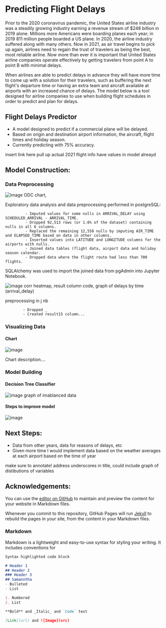 # Predicting Flight Delays

Prior to the 2020 coronavirus pandemic, the United States airline industry was a steadily growing industry earning a revenue stream of $248 billion in 2019 alone. Millions more Americans were boarding planes each year; in 2019 811 million people boarded a US plane. In 2020, the airline industry suffered along with many others. Now in 2021, as air travel begins to pick up again, airlines need to regain the trust of travelers as being the best, most reliable airline. Now more than ever it is important that United States airline companies operate effectively by getting travelers from point A to point B with minimal delays.

When airlines are able to predict delays in advance they will have more time to come up with a solution for their travelers, such as buffering the next flight's departure time or having an extra team and aircraft available at airports with an increased chance of delays. The model below is a tool designed for airline companies to use when building flight schedules in order to predict and plan for delays. 


## Flight Delays Predictor ##
- A model designed to predict if a commercial plane will be delayed.
- Based on origin and destination airport information, the aircraft, flight times and holiday season. 
- Currently predicting with 75% accuracy. 

insert link here
pull up actual 2021 flight info
have values in model alreayd


## Model Construction:

### Data Preprocessing
![image]()  ODC chart, 

Exploratory data analysis and data preprocessing performed in postgreSQL:

             - Imputed values for some nulls in ARRIVAL_DELAY using SCHEDULED_ARRIVAL - ARRIVAL_TIME.
             - Dropped 92,513 rows (or 1.6% of the dataset) containing nulls in all 6 columns.
             - Replaced the remaining 12,558 nulls by imputing AIR_TIME and ELAPSED_TIME based on data in other columns. 
             - Inserted values into LATITUDE and LONGITUDE columns for the airports with nulls.
             - Joined data tables (flight data, airport data and holiday season calendar. 
             - Dropped data where the flight route had less than 700 flights.
                      
SQLAlchemy was used to import the joined data from pgAdmin into Jupyter Notebook. 

![image]()  corr heatmap, result column code, graph of delays by time (arrival_delay)

preprocessing in j nb

            - Dropped _
            - Created result15 column...



### Visualizing Data
#### Chart 

![image]()

Chart description....



### Model Building
#### Decision Tree Classifier 

![image]() graph of imablanced data

#### Steps to improve model

![image]()


## Next Steps:
- Data from other years, data for reasons of delays, etc
- Given more time I would implement data based on the weather averages at each airport based on the time of year

make sure to annotate! address underscores in title, could include graph of distibutions of variables


## Acknowledgements:




You can use the [editor on GitHub](https://github.com/samanthaglasson/FlightDelayModel/edit/gh-pages/index.md) to maintain and preview the content for your website in Markdown files.

Whenever you commit to this repository, GitHub Pages will run [Jekyll](https://jekyllrb.com/) to rebuild the pages in your site, from the content in your Markdown files.

### Markdown

Markdown is a lightweight and easy-to-use syntax for styling your writing. It includes conventions for

```markdown
Syntax highlighted code block

# Header 1
## Header 2
### Header 3
## Samanntha 
- Bulleted
- List

1. Numbered
2. List

**Bold** and _Italic_ and `Code` text

[Link](url) and ![Image](src)
```

